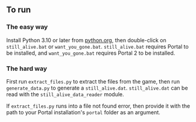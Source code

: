 ## To run

### The easy way

Install Python 3.10 or later from [python.org](https://python.org), then double-click on `still_alive.bat` or `want_you_gone.bat`. `still_alive.bat` requires Portal to be installed, and `want_you_gone.bat` requires Portal 2 to be installed.

### The hard way

First run `extract_files.py` to extract the files from the game, then run `generate_data.py` to generate a `still_alive.dat`. `still_alive.dat` can be read with the `still_alive_data_reader` module.

If `extract_files.py` runs into a file not found error, then provide it with the path to your Portal installation's `portal` folder as an argument.
